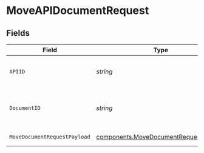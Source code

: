 # MoveAPIDocumentRequest


## Fields

| Field                                                                                          | Type                                                                                           | Required                                                                                       | Description                                                                                    | Example                                                                                        |
| ---------------------------------------------------------------------------------------------- | ---------------------------------------------------------------------------------------------- | ---------------------------------------------------------------------------------------------- | ---------------------------------------------------------------------------------------------- | ---------------------------------------------------------------------------------------------- |
| `APIID`                                                                                        | *string*                                                                                       | :heavy_check_mark:                                                                             | The UUID API identifier                                                                        | 9f5061ce-78f6-4452-9108-ad7c02821fd5                                                           |
| `DocumentID`                                                                                   | *string*                                                                                       | :heavy_check_mark:                                                                             | The document identifier related to the API                                                     | de5c9818-be5c-42e6-b514-e3d4bc30ddeb                                                           |
| `MoveDocumentRequestPayload`                                                                   | [components.MoveDocumentRequestPayload](../../models/components/movedocumentrequestpayload.md) | :heavy_check_mark:                                                                             | move document                                                                                  |                                                                                                |